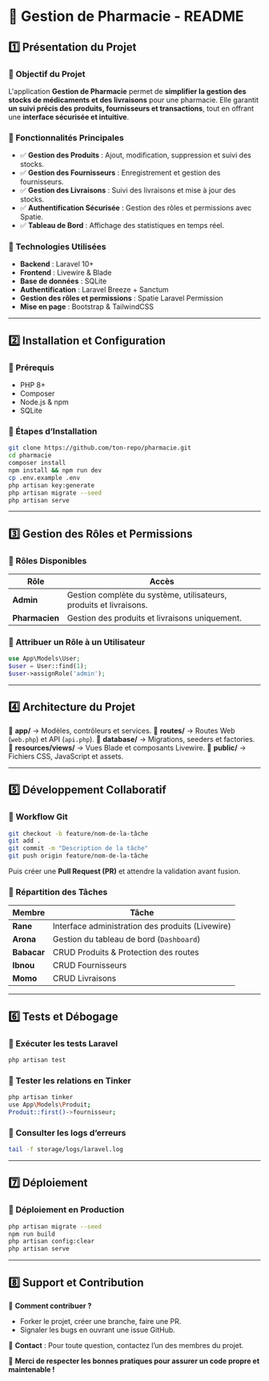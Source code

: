 # 📌 Gestion de Pharmacie - README

## **1️⃣ Présentation du Projet**

### **📌 Objectif du Projet**
L'application **Gestion de Pharmacie** permet de **simplifier la gestion des stocks de médicaments et des livraisons** pour une pharmacie. Elle garantit **un suivi précis des produits, fournisseurs et transactions**, tout en offrant une **interface sécurisée et intuitive**.

### **📌 Fonctionnalités Principales**
- ✅ **Gestion des Produits** : Ajout, modification, suppression et suivi des stocks.
- ✅ **Gestion des Fournisseurs** : Enregistrement et gestion des fournisseurs.
- ✅ **Gestion des Livraisons** : Suivi des livraisons et mise à jour des stocks.
- ✅ **Authentification Sécurisée** : Gestion des rôles et permissions avec Spatie.
- ✅ **Tableau de Bord** : Affichage des statistiques en temps réel.

### **📌 Technologies Utilisées**
- **Backend** : Laravel 10+
- **Frontend** : Livewire & Blade
- **Base de données** : SQLite
- **Authentification** : Laravel Breeze + Sanctum
- **Gestion des rôles et permissions** : Spatie Laravel Permission
- **Mise en page** : Bootstrap & TailwindCSS

---

## **2️⃣ Installation et Configuration**

### **📌 Prérequis**
- PHP 8+
- Composer
- Node.js & npm
- SQLite

### **📌 Étapes d’Installation**
```bash
git clone https://github.com/ton-repo/pharmacie.git
cd pharmacie
composer install
npm install && npm run dev
cp .env.example .env
php artisan key:generate
php artisan migrate --seed
php artisan serve
```

---

## **3️⃣ Gestion des Rôles et Permissions**

### **📌 Rôles Disponibles**
| **Rôle** | **Accès** |
|----------|--------------------------------|
| **Admin** | Gestion complète du système, utilisateurs, produits et livraisons. |
| **Pharmacien** | Gestion des produits et livraisons uniquement. |

### **📌 Attribuer un Rôle à un Utilisateur**
```php
use App\Models\User;
$user = User::find(1);
$user->assignRole('admin');
```

---

## **4️⃣ Architecture du Projet**

📂 **app/** → Modèles, contrôleurs et services.
📂 **routes/** → Routes Web (`web.php`) et API (`api.php`).
📂 **database/** → Migrations, seeders et factories.
📂 **resources/views/** → Vues Blade et composants Livewire.
📂 **public/** → Fichiers CSS, JavaScript et assets.

---

## **5️⃣ Développement Collaboratif**

### **📌 Workflow Git**
```bash
git checkout -b feature/nom-de-la-tâche
git add .
git commit -m "Description de la tâche"
git push origin feature/nom-de-la-tâche
```
Puis créer une **Pull Request (PR)** et attendre la validation avant fusion.

### **📌 Répartition des Tâches**
| **Membre** | **Tâche** |
|-----------|--------------------------------|
| **Rane** | Interface administration des produits (Livewire) |
| **Arona** | Gestion du tableau de bord (`Dashboard`) |
| **Babacar** | CRUD Produits & Protection des routes |
| **Ibnou** | CRUD Fournisseurs |
| **Momo** | CRUD Livraisons |

---

## **6️⃣ Tests et Débogage**

### **📌 Exécuter les tests Laravel**
```bash
php artisan test
```

### **📌 Tester les relations en Tinker**
```bash
php artisan tinker
use App\Models\Produit;
Produit::first()->fournisseur;
```

### **📌 Consulter les logs d’erreurs**
```bash
tail -f storage/logs/laravel.log
```

---

## **7️⃣ Déploiement**

### **📌 Déploiement en Production**
```bash
php artisan migrate --seed
npm run build
php artisan config:clear
php artisan serve
```

---

## **8️⃣ Support et Contribution**

📌 **Comment contribuer ?**
- Forker le projet, créer une branche, faire une PR.
- Signaler les bugs en ouvrant une issue GitHub.

📌 **Contact** : Pour toute question, contactez l’un des membres du projet.

🚀 **Merci de respecter les bonnes pratiques pour assurer un code propre et maintenable !**

